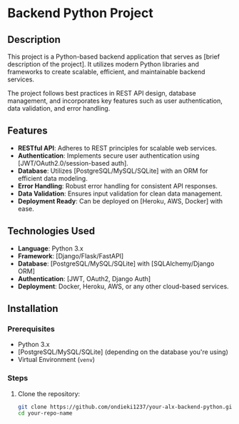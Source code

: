 # Backend Python Project

## Description
This project is a Python-based backend application that serves as [brief description of the project]. It utilizes modern Python libraries and frameworks to create scalable, efficient, and maintainable backend services.

The project follows best practices in REST API design, database management, and incorporates key features such as user authentication, data validation, and error handling.

## Features
- **RESTful API**: Adheres to REST principles for scalable web services.
- **Authentication**: Implements secure user authentication using [JWT/OAuth2.0/session-based auth].
- **Database**: Utilizes [PostgreSQL/MySQL/SQLite] with an ORM for efficient data modeling.
- **Error Handling**: Robust error handling for consistent API responses.
- **Data Validation**: Ensures input validation for clean data management.
- **Deployment Ready**: Can be deployed on [Heroku, AWS, Docker] with ease.

## Technologies Used
- **Language**: Python 3.x
- **Framework**: [Django/Flask/FastAPI]
- **Database**: [PostgreSQL/MySQL/SQLite] with [SQLAlchemy/Django ORM]
- **Authentication**: [JWT, OAuth2, Django Auth]
- **Deployment**: Docker, Heroku, AWS, or any other cloud-based services.

## Installation

### Prerequisites
- Python 3.x
- [PostgreSQL/MySQL/SQLite] (depending on the database you're using)
- Virtual Environment (`venv`)

### Steps

1. Clone the repository:
   ```bash
   git clone https://github.com/ondieki1237/your-alx-backend-python.git
   cd your-repo-name

